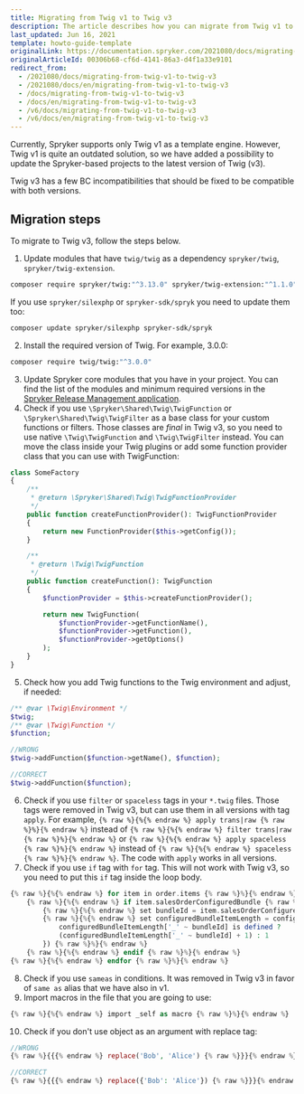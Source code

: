 ```yaml
---
title: Migrating from Twig v1 to Twig v3
description: The article describes how you can migrate from Twig v1 to Twig v3
last_updated: Jun 16, 2021
template: howto-guide-template
originalLink: https://documentation.spryker.com/2021080/docs/migrating-from-twig-v1-to-twig-v3
originalArticleId: 00306b68-cf6d-4141-86a3-d4f1a33e9101
redirect_from:
  - /2021080/docs/migrating-from-twig-v1-to-twig-v3
  - /2021080/docs/en/migrating-from-twig-v1-to-twig-v3
  - /docs/migrating-from-twig-v1-to-twig-v3
  - /docs/en/migrating-from-twig-v1-to-twig-v3
  - /v6/docs/migrating-from-twig-v1-to-twig-v3
  - /v6/docs/en/migrating-from-twig-v1-to-twig-v3
---
```


Currently, Spryker supports only Twig v1 as a template engine. However, Twig v1 is quite an outdated solution, so we have added a possibility to update the Spryker-based projects to the latest version of Twig (v3).

Twig v3 has a few BC incompatibilities that should be fixed to be compatible with both versions.

## Migration steps
To migrate to Twig v3, follow the steps below.

1. Update modules that have `twig/twig` as a dependency `spryker/twig`, `spryker/twig-extension`.
```bash
composer require spryker/twig:"^3.13.0" spryker/twig-extension:"^1.1.0"
```
If you use `spryker/silexphp` or `spryker-sdk/spryk` you need to update them too:
```bash
composer update spryker/silexphp spryker-sdk/spryk
```

2. Install the required version of Twig. For example, 3.0.0:

```bash
composer require twig/twig:"^3.0.0"
```
3. Update Spryker core modules that you have in your project. You can find the list of the modules and minimum required versions in the [Spryker Release Management application](https://api.release.spryker.com/release-group/2999).
4. Check if you use `\Spryker\Shared\Twig\TwigFunction` or `\Spryker\Shared\Twig\TwigFilter` as a base class for your custom functions or filters. Those classes are *final* in Twig v3, so you need to use native `\Twig\TwigFunction` and `\Twig\TwigFilter` instead. You can move the class inside your Twig plugins or add some function provider class that you can use with TwigFunction:

```php
class SomeFactory
{
    /**
     * @return \Spryker\Shared\Twig\TwigFunctionProvider
     */
    public function createFunctionProvider(): TwigFunctionProvider
    {
        return new FunctionProvider($this->getConfig());
    }

    /**
     * @return \Twig\TwigFunction
     */
    public function createFunction(): TwigFunction
    {
        $functionProvider = $this->createFunctionProvider();

        return new TwigFunction(
            $functionProvider->getFunctionName(),
            $functionProvider->getFunction(),
            $functionProvider->getOptions()
        );
    }
}
```
5. Check how you add Twig functions to the Twig environment and adjust, if needed:
```php
/** @var \Twig\Environment */
$twig;
/** @var \Twig\Function */
$function;

//WRONG
$twig->addFunction($function->getName(), $function);

//CORRECT
$twig->addFunction($function);
```
6. Check if you use `filter` or `spaсeless` tags in your `*.twig` files. Those tags were removed in Twig v3, but can use them in all versions with tag `apply`. For example, `{% raw %}{%{% endraw %} apply trans|raw {% raw %}%}{% endraw %}` instead of `{% raw %}{%{% endraw %} filter trans|raw {% raw %}%}{% endraw %}` or `{% raw %}{%{% endraw %} apply spaceless {% raw %}%}{% endraw %}` instead of `{% raw %}{%{% endraw %} spaceless {% raw %}%}{% endraw %}`. The code with `apply` works in all versions.
7. Check if you use `if` tag with `for` tag. This will not work with Twig v3, so you need to put this `if` tag inside the loop body.
```php
{% raw %}{%{% endraw %} for item in order.items {% raw %}%}{% endraw %}
    {% raw %}{%{% endraw %} if item.salesOrderConfiguredBundle {% raw %}%}{% endraw %}
        {% raw %}{%{% endraw %} set bundleId = item.salesOrderConfiguredBundle.idSalesOrderConfiguredBundle {% raw %}%}{% endraw %}
        {% raw %}{%{% endraw %} set configuredBundleItemLength = configuredBundleItemLength | merge({('_' ~ bundleId):
            configuredBundleItemLength['_' ~ bundleId] is defined ?
            (configuredBundleItemLength['_' ~ bundleId] + 1) : 1
        }) {% raw %}%}{% endraw %}
    {% raw %}{%{% endraw %} endif {% raw %}%}{% endraw %}
{% raw %}{%{% endraw %} endfor {% raw %}%}{% endraw %}
```
8. Check if you use `sameas` in conditions. It was removed in Twig v3 in favor of `same as` alias that we have also in v1.
9. Import macros in the file that you are going to use:
```php
{% raw %}{%{% endraw %} import _self as macro {% raw %}%}{% endraw %}
```
10. Check if you don't use object as an argument with replace tag:
```php
//WRONG
{% raw %}{{{% endraw %} replace('Bob', 'Alice') {% raw %}}}{% endraw %}

//CORRECT
{% raw %}{{{% endraw %} replace({'Bob': 'Alice'}) {% raw %}}}{% endraw %}
```
